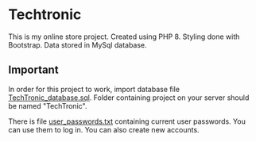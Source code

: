 # Techtronic

This is my online store project. 
Created using PHP 8. Styling done with Bootstrap. Data stored in MySql database.

## Important

In order for this project to work, import database file [TechTronic_database.sql](https://github.com/Adam-M-04/TechTronic/blob/master/TechTronic_database.sql). Folder containing project on your server should be named "TechTronic". 

There is file [user_passwords.txt](https://github.com/Adam-M-04/TechTronic/blob/master/user_passwords.txt) containing current user passwords. You can use them to log in. You can also create new accounts.
